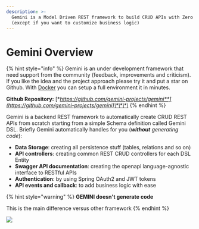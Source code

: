 ```yaml
---
description: >-
  Gemini is a Model Driven REST framework to build CRUD APIs with Zero Code
  (except if you want to customize business logic)
---
```


# Gemini Overview

{% hint style="info" %}
Gemini is an under development framework that need support from the community \(feedback, improvements and criticism\). If you like the idea and the project approach please try it and put a star on Github. With [Docker](quickstart-and-setup/environment-setup.md) you can setup a full environment it in minutes.

**Github Repository:** [**https://github.com/gemini-projects/gemini**](https://github.com/gemini-projects/gemini)\*\*\*\*
{% endhint %}

Gemini is a backend REST framework to automatically create CRUD REST APIs from scratch starting from a simple Schema definition called Gemini DSL. Briefly Gemini automatically handles for you \(_**without**_ _generating code_\):

* **Data Storage**: creating all persistence stuff \(tables, relations and so on\)
* **API controllers**: creating common REST CRUD controllers for each DSL Entity
* **Swagger API documentation**: creating the openapi language-agnostic interface to RESTful APIs
* **Authentication**: by using Spring OAuth2 and JWT tokens
* **API events and callback**: to add business logic with ease

{% hint style="warning" %}
**GEMINI doesn't generate code**

This is the main difference versus other framework
{% endhint %}

![](.gitbook/assets/gemini_hiw.gif)

